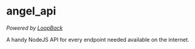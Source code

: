 # angel_api

*Powered by [LoopBack](http://loopback.io/)*

A handy NodeJS API for every endpoint needed available on the internet.
